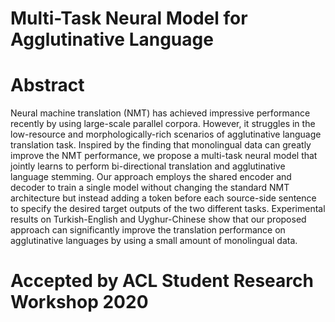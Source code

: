 # Multi-Task Neural Model for Agglutinative Language

# Abstract
Neural machine translation (NMT) has achieved impressive performance recently by using large-scale parallel corpora. However, it struggles in the low-resource and morphologically-rich scenarios of agglutinative language translation task. Inspired by the finding that monolingual data can greatly improve the NMT performance, we propose a multi-task neural model that jointly learns to perform bi-directional translation and agglutinative language stemming. Our approach employs the shared encoder and decoder to train a single model without changing the standard NMT architecture but instead adding a token before each source-side sentence to specify the desired target outputs of the two different tasks. Experimental results on Turkish-English and Uyghur-Chinese show that our proposed approach can significantly improve the translation performance on agglutinative languages by using a small amount of monolingual data.
# Accepted by ACL Student Research Workshop 2020
